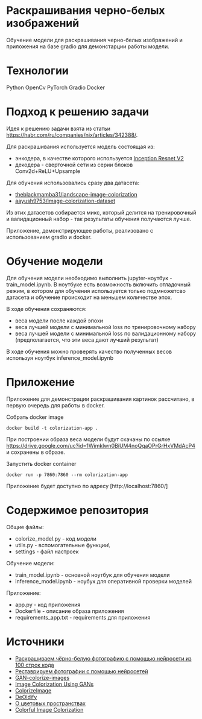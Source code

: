 # Раскрашивания черно-белых изображений

Обучение модели для раскрашивания черно-белых изображений и приложения на базе gradio для демонстарции работы модели.

# Технологии
Python
OpenCv
PyTorch
Gradio
Docker


# Подход к решению задачи
Идея к решению задачи взята из статьи https://habr.com/ru/companies/nix/articles/342388/.

Для раскрашивания используется модель состоящая из:
  * энкодера, в качестве которого используется  [Inception Resnet V2](https://research.google/blog/improving-inception-and-image-classification-in-tensorflow/)
  * декодера - сверточной сети из серии блоков Conv2d+ReLU+Upsample

Для обучения использовались сразу два датасета:
  * [theblackmamba31/landscape-image-colorization](https://www.kaggle.com/datasets/theblackmamba31/landscape-image-colorization)
  * [aayush9753/image-colorization-dataset](https://www.kaggle.com/datasets/aayush9753/image-colorization-dataset)

Из этих датасетов собирается микс, который делится на тренировочный и валидационный набор - так результаты обучения получаются лучше.

Приложение, демонстрирующее работы, реализовано с использованием gradio и docker.

# Обучение модели
Для обучения модели необходимо выполнить jupyter-ноутбук - train_model.ipynb.
В ноутбуке есть возможность включить отладочный режим, в котором для обучения используется только подмножетсво датасета и обучение происходит на меньшем количестве эпох.

В ходе обучения сохраняются:
  * веса модели после каждой эпохи
  * веса лучшей модели с минимальной loss по тренировочному набору 
  * веса лучшей модели с минимальной loss по валидационному набору (предполагается, что эти веса дают лучший результат)

В ходе обучения можно проверять качество полученных весов используя ноутбук inference_model.ipynb

# Приложение

Приложение для демонстрации раскрашивания картинок рассчитано, в первую очередь для работы в docker.

Собрать docker image
```
docker build -t colorization-app .
```
При построении образа веса модели будут скачаны по ссылке https://drive.google.com/uc?id=1Wimklwn0BiUM4noQqaOPrGrHxVMdAcP4 и сохранены в образе.

Запустить docker container
```
docker run -p 7860:7860 --rm colorization-app
```

Приложение будет доступно по адресу [http://localhost:7860/]

# Содержимое репозитория

Общие файлы:
* colorize_model.py - код модели
* utils.py - вспомогательные функции\
* settings - файл настроек

Обучение модели:
* train_model.ipynb - основной ноутбук для обучения модели
* inference_model.ipynb - ноубук для оперативной проверки моделей

Приложение:
* app.py - код приложения
* Dockerfile - описание образа приложения
* requirements_app.txt - requirements для приложения

# Источники
* [Раскрашиваем чёрно-белую фотографию с помощью нейросети из 100 строк кода](https://habr.com/ru/companies/nix/articles/342388/)
* [Реставрируем фотографии с помощью нейросетей](https://habr.com/ru/companies/vk/articles/453872/)
* [GAN-colorize-images](https://www.kaggle.com/code/yuriipolulikh/gan-colorize-images)
* [Image Colorization Using GANs](https://www.kaggle.com/code/ziyadelshazly/image-colorization-using-gans#Fitting-with-good-results)
* [ColorizeImage](https://github.com/IlyaKuprik/ColorizeImage)
* [DeOldify](https://github.com/jantic/DeOldify/)
* [О цветовых пространствах](https://habr.com/ru/articles/181580/)
* [Colorful Image Colorization](https://github.com/richzhang/colorization)